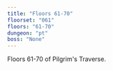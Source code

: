 ```yaml
---
title: "Floors 61-70"
floorset: "061"
floors: "61-70"
dungeon: "pt"
boss: "None"
---
```


Floors 61-70 of Pilgrim's Traverse.
